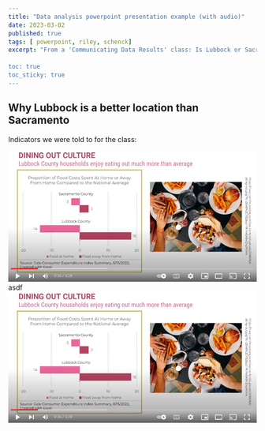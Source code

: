 ```yaml
---
title: "Data analysis powerpoint presentation example (with audio)"
date: 2023-03-02
published: true
tags: [ powerpoint, riley, schenck]
excerpt: "From a 'Communicating Data Results' class: Is Lubbock or Sacramento a better location for a new fast food restaurant?

toc: true
toc_sticky: true
---
```


## Why Lubbock is a better location than Sacramento

Indicators we were told to for the class:

<img src="/assets/images/chickenkitchen.JPG" alt="">
asdf
<img src="/assets/images/chickenkitchenpng.png" alt="">




